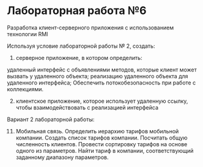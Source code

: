 # Лабораторная работа №6

Разработка клиент-серверного приложения с использованием технологии RMI

Используя условие лабораторной работы № 2, создать:

1. серверное приложение, в котором определить:

удаленный интерфейс с объявлениями методов, которые клиент может вызвать у удаленного объекта;  реализацию удаленного объекта для удаленного интерфейса;
Обеспечить потокобезопасность при работе с коллекциями.

2. клиентское приложение,  которое использует удаленную ссылку, чтобы взаимодействовать с реализацией интерфейса

Вариант 2 лабораторной работы:

11.	 Мобильная связь. Определить иерархию тарифов мобильной компании. Создать список тарифов компании. Посчитать общую численность клиентов. Провести сортировку тарифов на основе одного из параметров. Найти тариф в компании, соответствующий заданному диапазону параметров.

